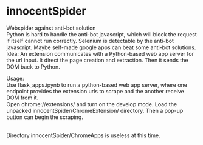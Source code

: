 # innocentSpider
Webspider against anti-bot solution <br>
Python is hard to handle the anti-bot javascript, which will block the request if itself cannot run correctly. Selenium is detectable by the anti-bot javascript. Maybe self-made google apps can beat some anti-bot solutions. <br>
Idea: An extension communicates with a Python-based web app server for the url input. It direct the page creation and extraction. Then it sends the DOM back to Python. <br>
<p>
Usage: <br>
  Use flask_apps.ipynb to run a python-based web app server, where one endpoint provides the extension urls to scrape and the another receive DOM from it.<br>
  Open chrome://extensions/ and turn on the develop mode. Load the unpacked innocentSpider/ChromeExtension/ directory. Then a pop-up button can begin the scraping. 
  
<p><p><br>
Directory innocentSpider/ChromeApps is useless at this time.
